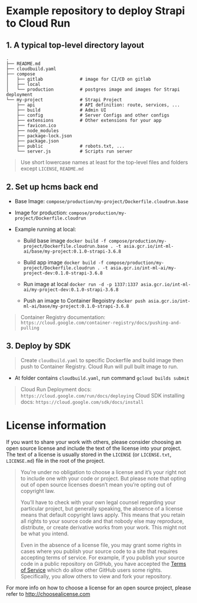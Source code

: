 
# Example repository to deploy Strapi to Cloud Run

## 1. A typical top-level directory layout
    .
    ├── README.md
    ├── cloudbuild.yaml
    ├── compose
    │   ├── gitlab              # image for CI/CD on gitlab
    │   ├── local
    │   └── production          # postgres image and images for Strapi deployment
    └── my-project              # Strapi Project
        ├── api                 # API definition: route, services, ...
        ├── build               # Admin UI
        ├── config              # Server Configs and other configs
        ├── extensions          # Other extensions for your app
        ├── favicon.ico
        ├── node_modules
        ├── package-lock.json
        ├── package.json
        ├── public              # robots.txt, ...
        └── server.js           # Scripts run server

> Use short lowercase names at least for the top-level files and folders except
> `LICENSE`, `README.md`

## 2. Set up hcms back end

- Base Image: `compose/production/my-project/Dockerfile.cloudrun.base`
- Image for production: `compose/production/my-project/Dockerfile.cloudrun`

- Example running at local:
    + Build base image `docker build -f compose/production/my-project/Dockerfile.cloudrun.base . -t asia.gcr.io/int-ml-ai/base/my-project:0.1.0-strapi-3.6.8`
    + Build app image `docker build -f compose/production/my-project/Dockerfile.cloudrun . -t asia.gcr.io/int-ml-ai/my-project-dev:0.1.0-strapi-3.6.8`

    + Run image at local `docker run -d -p 1337:1337 asia.gcr.io/int-ml-ai/my-project-dev:0.1.0-strapi-3.6.8`

    + Push an image to Container Regoistry `docker push asia.gcr.io/int-ml-ai/base/my-project:0.1.0-strapi-3.6.8`

> Container Registry documentation: `https://cloud.google.com/container-registry/docs/pushing-and-pulling`

## 3. Deploy by SDK
> Create `cloudbuild.yaml` to specific Dockerfile and build image then push to Container Registry. Cloud Run will pull built image to run.

- At folder contains `cloudbuild.yaml`, run command `gcloud builds submit`

> Cloud Run Deployment docs: `https://cloud.google.com/run/docs/deploying`
> Cloud SDK installing docs: `https://cloud.google.com/sdk/docs/install`

# License information

If you want to share your work with others, please consider choosing an open
source license and include the text of the license into your project.
The text of a license is usually stored in the `LICENSE` (or `LICENSE.txt`,
`LICENSE.md`) file in the root of the project.

> You’re under no obligation to choose a license and it’s your right not to
> include one with your code or project. But please note that opting out of
> open source licenses doesn’t mean you’re opting out of copyright law.
> 
> You’ll have to check with your own legal counsel regarding your particular
> project, but generally speaking, the absence of a license means that default
> copyright laws apply. This means that you retain all rights to your source
> code and that nobody else may reproduce, distribute, or create derivative
> works from your work. This might not be what you intend.
>
> Even in the absence of a license file, you may grant some rights in cases
> where you publish your source code to a site that requires accepting terms
> of service. For example, if you publish your source code in a public
> repository on GitHub, you have accepted the [Terms of Service](https://help.github.com/articles/github-terms-of-service)
> which do allow other GitHub users some rights. Specifically, you allow others
> to view and fork your repository.

For more info on how to choose a license for an open source project, please
refer to http://choosealicense.com